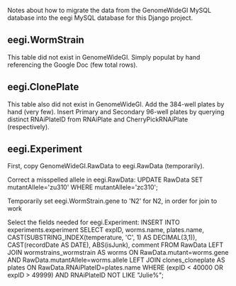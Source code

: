 Notes about how to migrate the data from the GenomeWideGI MySQL database into
the eegi MySQL database for this Django project.

eegi.WormStrain
---------------
This table did not exist in GenomeWideGI.
Simply populat by hand referencing the Google Doc (few total rows).

eegi.ClonePlate
---------------
This table also did not exist in GenomeWideGI.
Add the 384-well plates by hand (very few).
Insert Primary and Secondary 96-well plates by querying distinct RNAiPlateID
from RNAiPlate and CherryPickRNAiPlate (respectively).

eegi.Experiment
---------------
First, copy GenomeWideGI.RawData to eegi.RawData (temporarily).

Correct a misspelled allele in eegi.RawData:
  UPDATE RawData SET mutantAllele='zu310' WHERE mutantAllele='zc310';

Temporarily set eegi.WormStrain.gene to 'N2' for N2, in order for join to work

Select the fields needed for eegi.Experiment:
  INSERT INTO experiments.experiment
  SELECT expID, worms.name, plates.name,
    CAST(SUBSTRING_INDEX(temperature, 'C', 1) AS DECIMAL(3,1)),
    CAST(recordDate AS DATE), ABS(isJunk), comment
  FROM RawData
  LEFT JOIN wormstrains_wormstrain AS worms
  ON RawData.mutant=worms.gene
  AND RawData.mutantAllele=worms.allele
  LEFT JOIN clones_cloneplate AS plates
  ON RawData.RNAiPlateID=plates.name
  WHERE (expID < 40000 OR expID > 49999)
  AND RNAiPlateID NOT LIKE "Julie%";
